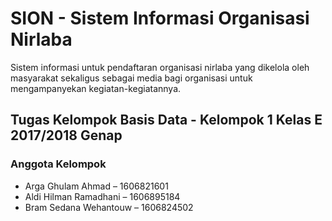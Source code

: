 # SION - Sistem Informasi Organisasi Nirlaba

Sistem informasi untuk pendaftaran organisasi nirlaba yang dikelola oleh masyarakat sekaligus sebagai media bagi organisasi untuk mengampanyekan kegiatan-kegiatannya.

## Tugas Kelompok Basis Data - Kelompok 1 Kelas E 2017/2018 Genap
### Anggota Kelompok
 - Arga Ghulam Ahmad – 1606821601
 - Aldi Hilman Ramadhani – 1606895184
 - Bram Sedana Wehantouw – 1606824502